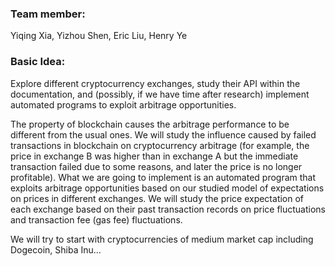 ### Team member: 
Yiqing Xia, Yizhou Shen, Eric Liu, Henry Ye 

### Basic Idea:
Explore different cryptocurrency exchanges, study their API within the documentation, and (possibly, if we have time after research) implement automated programs to exploit arbitrage opportunities.

The property of blockchain causes the arbitrage performance to be different from the usual ones. We will study the influence caused by failed transactions in blockchain on cryptocurrency arbitrage (for example, the price in exchange B was higher than in exchange A but the immediate transaction failed due to some reasons, and later the price is no longer profitable). What we are going to implement is an automated program that exploits arbitrage opportunities based on our studied model of expectations on prices in different exchanges.
We will study the price expectation of each exchange based on their past transaction records on price fluctuations and transaction fee (gas fee) fluctuations.

We will try to start with cryptocurrencies of medium market cap including Dogecoin, Shiba Inu…
